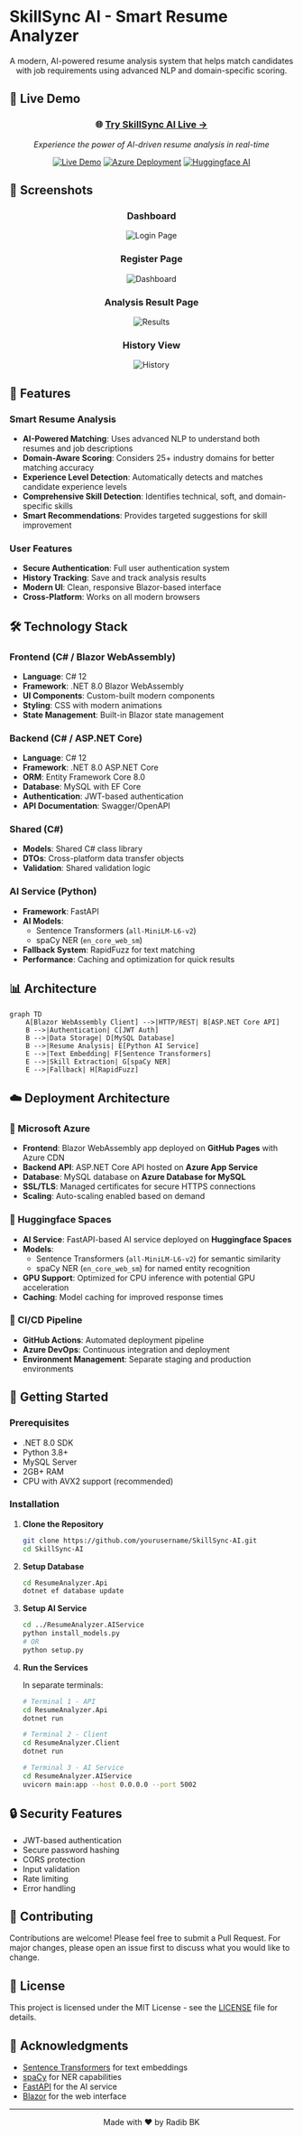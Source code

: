 # SkillSync AI - Smart Resume Analyzer

<div align="center">

A modern, AI-powered resume analysis system that helps match candidates with job requirements using advanced NLP and domain-specific scoring.

</div>

## 🚀 Live Demo

<div align="center">

### 🌐 **[Try SkillSync AI Live →](https://radib-bk.github.io/Skill-Sync-AI/)**

*Experience the power of AI-driven resume analysis in real-time*

[![Live Demo](https://img.shields.io/badge/Live%20Demo-Visit%20Now-4CAF50?style=for-the-badge&logo=github&logoColor=white)](https://radib-bk.github.io/Skill-Sync-AI/)
[![Azure Deployment](https://img.shields.io/badge/Azure-Deployed-0078D4?style=for-the-badge&logo=microsoftazure&logoColor=white)](https://radib-bk.github.io/Skill-Sync-AI/)
[![Huggingface AI](https://img.shields.io/badge/🤗%20HuggingFace-AI%20Models-FFD21E?style=for-the-badge&logo=huggingface&logoColor=black)](https://radib-bk.github.io/Skill-Sync-AI/)

</div>

## 📸 Screenshots

<div align="center">

### Dashboard
![Login Page](Screenshots/upload.png)

### Register Page
![Dashboard](Screenshots/register.png)

### Analysis Result Page
![Results](Screenshots/result.png)

### History View
![History](Screenshots/history.png)

</div>

## 🌟 Features

### Smart Resume Analysis
- **AI-Powered Matching**: Uses advanced NLP to understand both resumes and job descriptions
- **Domain-Aware Scoring**: Considers 25+ industry domains for better matching accuracy
- **Experience Level Detection**: Automatically detects and matches candidate experience levels
- **Comprehensive Skill Detection**: Identifies technical, soft, and domain-specific skills
- **Smart Recommendations**: Provides targeted suggestions for skill improvement

### User Features
- **Secure Authentication**: Full user authentication system
- **History Tracking**: Save and track analysis results
- **Modern UI**: Clean, responsive Blazor-based interface
- **Cross-Platform**: Works on all modern browsers

## 🛠️ Technology Stack

### Frontend (C# / Blazor WebAssembly)
- **Language**: C# 12
- **Framework**: .NET 8.0 Blazor WebAssembly
- **UI Components**: Custom-built modern components
- **Styling**: CSS with modern animations
- **State Management**: Built-in Blazor state management

### Backend (C# / ASP.NET Core)
- **Language**: C# 12
- **Framework**: .NET 8.0 ASP.NET Core
- **ORM**: Entity Framework Core 8.0
- **Database**: MySQL with EF Core
- **Authentication**: JWT-based authentication
- **API Documentation**: Swagger/OpenAPI

### Shared (C#)
- **Models**: Shared C# class library
- **DTOs**: Cross-platform data transfer objects
- **Validation**: Shared validation logic

### AI Service (Python)
- **Framework**: FastAPI
- **AI Models**: 
  - Sentence Transformers (`all-MiniLM-L6-v2`)
  - spaCy NER (`en_core_web_sm`)
- **Fallback System**: RapidFuzz for text matching
- **Performance**: Caching and optimization for quick results

## 📊 Architecture

```mermaid
graph TD
    A[Blazor WebAssembly Client] -->|HTTP/REST| B[ASP.NET Core API]
    B -->|Authentication| C[JWT Auth]
    B -->|Data Storage| D[MySQL Database]
    B -->|Resume Analysis| E[Python AI Service]
    E -->|Text Embedding| F[Sentence Transformers]
    E -->|Skill Extraction| G[spaCy NER]
    E -->|Fallback| H[RapidFuzz]
```

## ☁️ Deployment Architecture

### 🔵 Microsoft Azure
- **Frontend**: Blazor WebAssembly app deployed on **GitHub Pages** with Azure CDN
- **Backend API**: ASP.NET Core API hosted on **Azure App Service**
- **Database**: MySQL database on **Azure Database for MySQL**
- **SSL/TLS**: Managed certificates for secure HTTPS connections
- **Scaling**: Auto-scaling enabled based on demand

### 🤗 Huggingface Spaces
- **AI Service**: FastAPI-based AI service deployed on **Huggingface Spaces**
- **Models**: 
  - Sentence Transformers (`all-MiniLM-L6-v2`) for semantic similarity
  - spaCy NER (`en_core_web_sm`) for named entity recognition
- **GPU Support**: Optimized for CPU inference with potential GPU acceleration
- **Caching**: Model caching for improved response times

### 🔄 CI/CD Pipeline
- **GitHub Actions**: Automated deployment pipeline
- **Azure DevOps**: Continuous integration and deployment
- **Environment Management**: Separate staging and production environments

## 🚀 Getting Started

### Prerequisites
- .NET 8.0 SDK
- Python 3.8+
- MySQL Server
- 2GB+ RAM
- CPU with AVX2 support (recommended)

### Installation

1. **Clone the Repository**
   ```bash
   git clone https://github.com/yourusername/SkillSync-AI.git
   cd SkillSync-AI
   ```

2. **Setup Database**
   ```bash
   cd ResumeAnalyzer.Api
   dotnet ef database update
   ```

3. **Setup AI Service**
   ```bash
   cd ../ResumeAnalyzer.AIService
   python install_models.py
   # OR
   python setup.py
   ```

4. **Run the Services**

   In separate terminals:

   ```bash
   # Terminal 1 - API
   cd ResumeAnalyzer.Api
   dotnet run

   # Terminal 2 - Client
   cd ResumeAnalyzer.Client
   dotnet run

   # Terminal 3 - AI Service
   cd ResumeAnalyzer.AIService
   uvicorn main:app --host 0.0.0.0 --port 5002
   ```

## 🔒 Security Features

- JWT-based authentication
- Secure password hashing
- CORS protection
- Input validation
- Rate limiting
- Error handling

## 🤝 Contributing

Contributions are welcome! Please feel free to submit a Pull Request. For major changes, please open an issue first to discuss what you would like to change.

## 📝 License

This project is licensed under the MIT License - see the [LICENSE](LICENSE) file for details.

## 🙏 Acknowledgments

- [Sentence Transformers](https://www.sbert.net/) for text embeddings
- [spaCy](https://spacy.io/) for NER capabilities
- [FastAPI](https://fastapi.tiangolo.com/) for the AI service
- [Blazor](https://dotnet.microsoft.com/apps/aspnet/web-apps/blazor) for the web interface

---

<div align="center">

Made with ❤️ by Radib BK

</div> 
